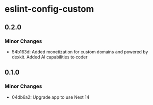 # eslint-config-custom

## 0.2.0

### Minor Changes

- 54b163d: Added monetization for custom domains and powered by dexkit. Added AI capabilities to coder

## 0.1.0

### Minor Changes

- 04db6a2: Upgrade app to use Next 14
